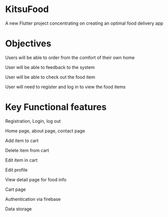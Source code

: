 # KitsuFood

A new Flutter project concentrating on creating an optimal food delivery app


# Objectives
Users will be able to order from the comfort of their own home

User will be able to feedback to the system

User will be able to check out the food item

User will need to register and log in to view the food items

# Key Functional features
Registration, Login, log out 

Home page, about page, contact page

Add item to cart

Delete item from cart

Edit item in cart

Edit profile

View detail page for food info

Cart page

Authentication via firebase 

Data storage

